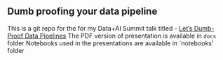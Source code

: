 ## Dumb proofing your data pipeline

This is a git repo for the for my Data+AI Summit talk titled - [Let’s Dumb-Proof Data Pipelines](https://databricks.com/session_na21/lets-dumb-proof-data-pipelines)
The PDF version of presentation is available in `docs` folder
Notebooks used in the presentations are available in `notebooks' folder 

